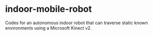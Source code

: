 # indoor-mobile-robot
Codes for an autonomous indoor robot that can traverse static known environments using a Microsoft Kinect v2. 
